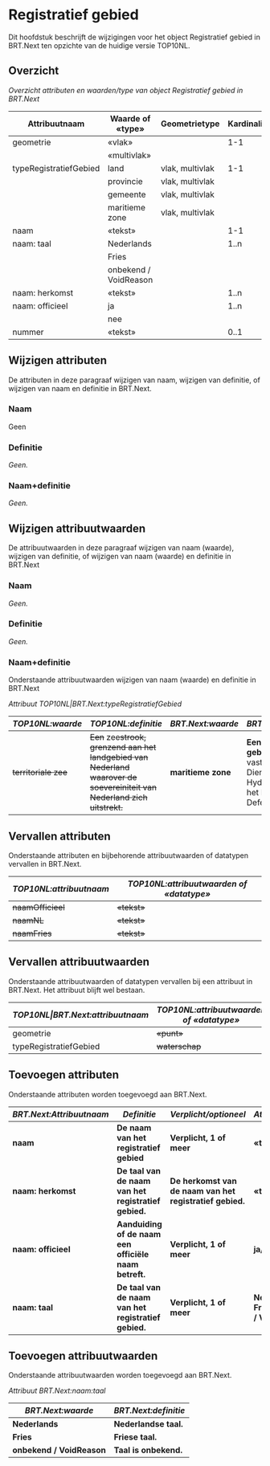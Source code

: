 # Registratief gebied

Dit hoofdstuk beschrijft de wijzigingen voor het object Registratief gebied in
BRT.Next ten opzichte van de huidige versie TOP10NL.

## Overzicht

*Overzicht attributen en waarden/type van object Registratief gebied in
BRT.Next*

| Attribuutnaam          | Waarde of «type»      | Geometrietype   | Kardinaliteit |
|------------------------|-----------------------|-----------------|---------------|
| geometrie              | «vlak»                |                 | 1-1           |
|                        | «multivlak»           |                 |               |
| typeRegistratiefGebied | land                  | vlak, multivlak | 1-1           |
|                        | provincie             | vlak, multivlak |               |
|                        | gemeente              | vlak, multivlak |               |
|                        | maritieme zone        | vlak, multivlak |               |
| naam                   | «tekst»               |                 | 1-1           |
| naam: taal             | Nederlands            |                 | 1..n          |
|                        | Fries                 |                 |               |
|                        | onbekend / VoidReason |                 |               |
| naam: herkomst         | «tekst»               |                 | 1..n          |
| naam: officieel        | ja                    |                 | 1..n          |
|                        | nee                   |                 |               |
| nummer                 | «tekst»               |                 | 0..1          |

## Wijzigen attributen

De attributen in deze paragraaf wijzigen van naam, wijzigen van definitie, of
wijzigen van naam en definitie in BRT.Next.

### Naam

Geen

### Definitie

*Geen.*

### Naam+definitie

*Geen.*

## Wijzigen attribuutwaarden

De attribuutwaarden in deze paragraaf wijzigen van naam (waarde), wijzigen van
definitie, of wijzigen van naam (waarde) en definitie in BRT.Next

### Naam

*Geen.*

### Definitie

*Geen.*

### Naam+definitie

Onderstaande attribuutwaarden wijzigen van naam (waarde) en definitie in
BRT.Next

*Attribuut TOP10NL|BRT.Next:typeRegistratiefGebied*

| *TOP10NL:waarde*         | *TOP10NL:definitie*                                                                                                               | *BRT.Next:waarde*  | *BRT.Next:definitie*                                                                                                  |
|--------------------------|-----------------------------------------------------------------------------------------------------------------------------------|--------------------|-----------------------------------------------------------------------------------------------------------------------|
| ~~territoriale zee~~ | ~~Een~~ zee~~strook, grenzend aan het landgebied van Nederland waarover de soevereiniteit van Nederland zich uitstrekt.~~ | **maritieme zone** | **Een bestuurlijk gebied op** zee**, vastgesteld oor de Dienst der Hydrografie van het Ministerie van Defensie.** |

## Vervallen attributen

Onderstaande attributen en bijbehorende attribuutwaarden of datatypen vervallen
in BRT.Next.

| *TOP10NL:attribuutnaam* | *TOP10NL:attribuutwaarden of «datatype»* |
|-------------------------|------------------------------------------|
| ~~naamOfficieel~~   | ~~«tekst»~~                          |
| ~~naamNL~~          | ~~«tekst»~~                          |
| ~~naamFries~~       | ~~«tekst»~~                          |

## Vervallen attribuutwaarden

Onderstaande attribuutwaarden of datatypen vervallen bij een attribuut in
BRT.Next. Het attribuut blijft wel bestaan.

| *TOP10NL\|BRT.Next:attribuutnaam* | *TOP10NL:attribuutwaarden of «datatype»* |
|-----------------------------------|------------------------------------------|
| geometrie                         | ~~«punt»~~                           |
| typeRegistratiefGebied            | ~~waterschap~~                       |

## Toevoegen attributen

Onderstaande attributen worden toegevoegd aan BRT.Next.

| *BRT.Next:Attribuutnaam* | *Definitie*                                           | *Verplicht/optioneel*                                    | *Attribuutwaarde*                            |
|--------------------------|-------------------------------------------------------|----------------------------------------------------------|----------------------------------------------|
| **naam**                 | **De naam van het registratief gebied**               | **Verplicht, 1 of meer**                                 | **«tekst»**                                  |
| **naam: herkomst**       | **De taal van de naam van het registratief gebied.**  | **De herkomst van de naam van het registratief gebied.** | **«tekst»**                                  |
| **naam: officieel**      | **Aanduiding of de naam een officiële naam betreft.** | **Verplicht, 1 of meer**                                 | **ja/nee**                                   |
| **naam: taal**           | **De taal van de naam van het registratief gebied.**  | **Verplicht, 1 of meer**                                 | **Nederlands; Fries; onbekend / VoidReason** |

## Toevoegen attribuutwaarden

Onderstaande attribuutwaarden worden toegevoegd aan BRT.Next.

*Attribuut BRT.Next:naam:taal*

| *BRT.Next:waarde*         | *BRT.Next:definitie*  |
|---------------------------|-----------------------|
| **Nederlands**            | **Nederlandse taal.** |
| **Fries**                 | **Friese taal.**      |
| **onbekend / VoidReason** | **Taal is onbekend.** |
